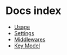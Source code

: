 # Docs index

- [Usage](usage.md)
- [Settings](settings.md)
- [Middlewares](middlewares.md)
- [Key Model](key_model.md)
